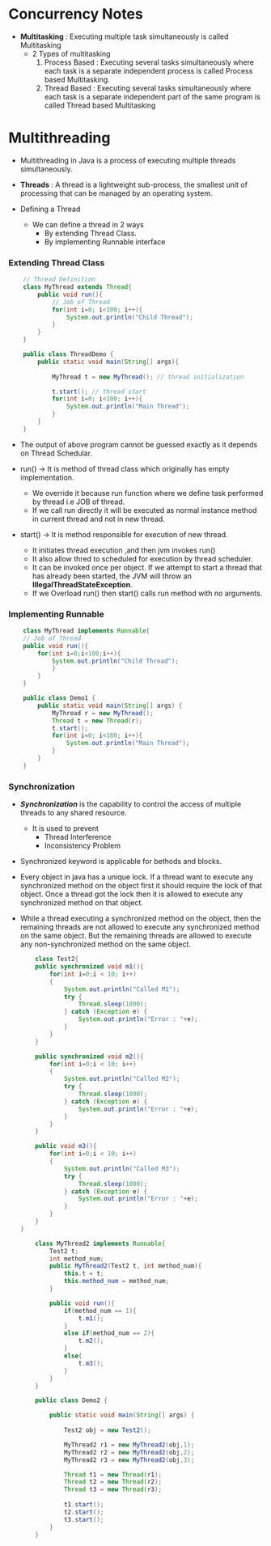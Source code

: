 # Concurrency Notes

* **Multitasking** : Executing multiple task simultaneously is called Multitasking
    - 2 Types of multitasking
        1. Process Based : Executing several tasks simultaneously where each task is a separate independent process is called Process based Multitasking.
        2. Thread Based : Executing several tasks simultaneously where each task is a separate independent part of the same program is called Thread based Multitasking

# Multithreading

* Multithreading in Java is a process of executing multiple threads simultaneously.

* **Threads** : A thread is a lightweight sub-process, the smallest unit of processing that can be managed by an operating system.

* Defining a Thread
    - We can define a thread in 2 ways
        -  By extending Thread Class.
        -  By implementing Runnable interface


### Extending Thread Class
 
```java
    // Thread Definition
    class MyThread extends Thread{
        public void run(){
            // Job of Thread
            for(int i=0; i<100; i++){
                System.out.println("Child Thread");
            }
        }
    }

    public class ThreadDemo {
        public static void main(String[] args){
                    
            MyThread t = new MyThread(); // thread initialization

            t.start(); // thread start
            for(int i=0; i<100; i++){
                System.out.println("Main Thread");
            }
        }   
    }
```

* The output of above program cannot be guessed exactly as it depends on Thread Schedular. 

* run() -> It is method of thread class which originally has empty implementation.
    - We override it because run function where we define task performed by thread i.e JOB of thread.
    - If we call run directly it will be executed as normal instance method in current thread and not in new thread.

* start() -> It is method responsible for execution of new thread. 
    - It initiates thread execution ,and then jvm invokes run()
    - It also allow thred to scheduled for execution by thread scheduler. 
    - It can be invoked once per object. If we attempt to start a thread that has already been started, the JVM will throw an **IllegalThreadStateException**.
    - If we Overload run() then start() calls run method with no arguments.

### Implementing Runnable 

```java
    class MyThread implements Runnable{
    // Job of Thread
    public void run(){
        for(int i=0;i<100;i++){
            System.out.println("Child Thread");
            }
        }
    }

    public class Demo1 {
        public static void main(String[] args) {
            MyThread r = new MyThread();
            Thread t = new Thread(r);
            t.start();
            for(int i=0; i<100; i++){
                System.out.println("Main Thread");
            }
        }
    }
```

### Synchronization

* ***Synchronization*** is the capability to control the access of multiple threads to any shared resource.

    * It is used to prevent 
        - Thread Interference
        - Inconsistency Problem          

* Synchronized keyword is applicable for bethods and blocks. 
* Every object in java has a unique lock. If a thread want to execute any synchronized method on the object first it should require the lock of that object. Once a thread got the lock then it is allowed to execute any synchronized method on that object.
* While a thread executing a synchronized method on the object, then the remaining threads are not allowed to execute any synchronized method on the same object. But the remaining threads are allowed to execute any non-synchronized method on the same object.

    ```java
        class Test2{
        public synchronized void m1(){
            for(int i=0;i < 10; i++)
            {
                System.out.println("Called M1");
                try {
                    Thread.sleep(1000);    
                } catch (Exception e) {
                    System.out.println("Error : "+e);
                }
            }
        }

        public synchronized void m2(){
            for(int i=0;i < 10; i++)
            {
                System.out.println("Called M2");
                try {
                    Thread.sleep(1000);    
                } catch (Exception e) {
                    System.out.println("Error : "+e);
                }
            }
        }
    
        public void m3(){
            for(int i=0;i < 10; i++)
            {
                System.out.println("Called M3");
                try {
                    Thread.sleep(1000);    
                } catch (Exception e) {
                    System.out.println("Error : "+e);
                }
            }
        }
    }

        class MyThread2 implements Runnable{
            Test2 t;
            int method_num;
            public MyThread2(Test2 t, int method_num){
                this.t = t;
                this.method_num = method_num;
            }

            public void run(){
                if(method_num == 1){
                    t.m1();
                }
                else if(method_num == 2){
                    t.m2();
                }
                else{
                    t.m3();
                }
            }
        }

        public class Demo2 {

            public static void main(String[] args) {
                
                Test2 obj = new Test2();

                MyThread2 r1 = new MyThread2(obj,1);
                MyThread2 r2 = new MyThread2(obj,2);
                MyThread2 r3 = new MyThread2(obj,3);

                Thread t1 = new Thread(r1);
                Thread t2 = new Thread(r2);
                Thread t3 = new Thread(r3);
                
                t1.start();
                t2.start();
                t3.start();
            }
        }
    ```